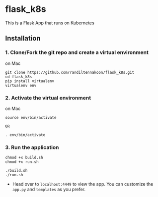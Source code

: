 # flask_k8s
This is a Flask App that runs on Kubernetes

## Installation
### 1. Clone/Fork the git repo and create a virtual environment

on Mac
```
git clone https://github.com/randiltennakoon/flask_k8s.git
cd flask_k8s
pip install virtualenv
virtualenv env
```
### 2. Activate the virtual environment

on Mac
```
source env/bin/activate

OR

. env/bin/activate
```

### 3. Run the application
```
chmod +x build.sh
chmod +x run.sh

./build.sh
./run.sh
```

- Head over to `localhost:4449` to view the app. You can customize the `app.py` and `templates` as you prefer.



